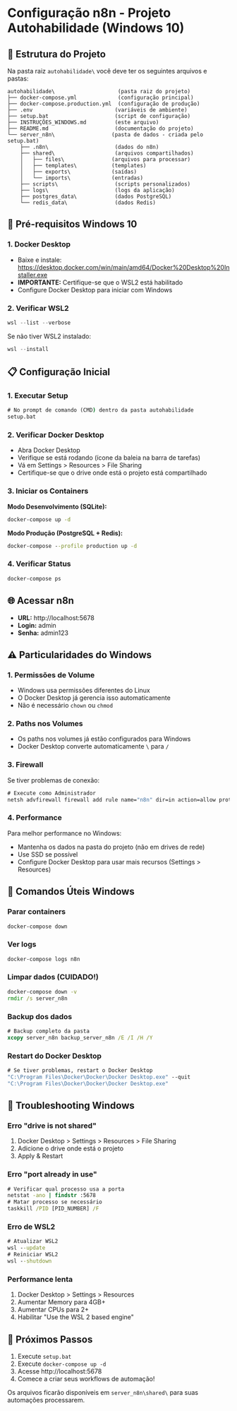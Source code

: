 # Configuração n8n - Projeto Autohabilidade (Windows 10)

## 📁 Estrutura do Projeto

Na pasta raiz `autohabilidade\` você deve ter os seguintes arquivos e pastas:

```
autohabilidade\                    (pasta raiz do projeto)
├── docker-compose.yml             (configuração principal)
├── docker-compose.production.yml  (configuração de produção)
├── .env                          (variáveis de ambiente)
├── setup.bat                     (script de configuração)
├── INSTRUÇÕES_WINDOWS.md         (este arquivo)
├── README.md                     (documentação do projeto)
└── server_n8n\                  (pasta de dados - criada pelo setup.bat)
    ├── .n8n\                     (dados do n8n)
    ├── shared\                   (arquivos compartilhados)
    │   ├── files\               (arquivos para processar)
    │   ├── templates\           (templates)
    │   ├── exports\             (saídas)
    │   └── imports\             (entradas)
    ├── scripts\                  (scripts personalizados)
    ├── logs\                     (logs da aplicação)
    ├── postgres_data\            (dados PostgreSQL)
    └── redis_data\               (dados Redis)
```

## 🚀 Pré-requisitos Windows 10

### 1. Docker Desktop
- Baixe e instale: https://desktop.docker.com/win/main/amd64/Docker%20Desktop%20Installer.exe
- **IMPORTANTE:** Certifique-se que o WSL2 está habilitado
- Configure Docker Desktop para iniciar com Windows

### 2. Verificar WSL2
```powershell
wsl --list --verbose
```
Se não tiver WSL2 instalado:
```powershell
wsl --install
```

## 📋 Configuração Inicial

### 1. Executar Setup
```cmd
# No prompt de comando (CMD) dentro da pasta autohabilidade
setup.bat
```

### 2. Verificar Docker Desktop
- Abra Docker Desktop
- Verifique se está rodando (ícone da baleia na barra de tarefas)
- Vá em Settings > Resources > File Sharing
- Certifique-se que o drive onde está o projeto está compartilhado

### 3. Iniciar os Containers

**Modo Desenvolvimento (SQLite):**
```cmd
docker-compose up -d
```

**Modo Produção (PostgreSQL + Redis):**
```cmd
docker-compose --profile production up -d
```

### 4. Verificar Status
```cmd
docker-compose ps
```

## 🌐 Acessar n8n

- **URL:** http://localhost:5678
- **Login:** admin
- **Senha:** admin123

## ⚠️ Particularidades do Windows

### 1. Permissões de Volume
- Windows usa permissões diferentes do Linux
- O Docker Desktop já gerencia isso automaticamente
- Não é necessário `chown` ou `chmod`

### 2. Paths nos Volumes
- Os paths nos volumes já estão configurados para Windows
- Docker Desktop converte automaticamente `\` para `/`

### 3. Firewall
Se tiver problemas de conexão:
```cmd
# Execute como Administrador
netsh advfirewall firewall add rule name="n8n" dir=in action=allow protocol=TCP localport=5678
```

### 4. Performance
Para melhor performance no Windows:
- Mantenha os dados na pasta do projeto (não em drives de rede)
- Use SSD se possível
- Configure Docker Desktop para usar mais recursos (Settings > Resources)

## 🔧 Comandos Úteis Windows

### Parar containers
```cmd
docker-compose down
```

### Ver logs
```cmd
docker-compose logs n8n
```

### Limpar dados (CUIDADO!)
```cmd
docker-compose down -v
rmdir /s server_n8n
```

### Backup dos dados
```cmd
# Backup completo da pasta
xcopy server_n8n backup_server_n8n /E /I /H /Y
```

### Restart do Docker Desktop
```cmd
# Se tiver problemas, restart o Docker Desktop
"C:\Program Files\Docker\Docker\Docker Desktop.exe" --quit
"C:\Program Files\Docker\Docker\Docker Desktop.exe"
```

## 📝 Troubleshooting Windows

### Erro "drive is not shared"
1. Docker Desktop > Settings > Resources > File Sharing
2. Adicione o drive onde está o projeto
3. Apply & Restart

### Erro "port already in use"
```cmd
# Verificar qual processo usa a porta
netstat -ano | findstr :5678
# Matar processo se necessário
taskkill /PID [PID_NUMBER] /F
```

### Erro de WSL2
```cmd
# Atualizar WSL2
wsl --update
# Reiniciar WSL2
wsl --shutdown
```

### Performance lenta
1. Docker Desktop > Settings > Resources
2. Aumentar Memory para 4GB+
3. Aumentar CPUs para 2+
4. Habilitar "Use the WSL 2 based engine"

## 🎯 Próximos Passos

1. Execute `setup.bat`
2. Execute `docker-compose up -d`
3. Acesse http://localhost:5678
4. Comece a criar seus workflows de automação!

Os arquivos ficarão disponíveis em `server_n8n\shared\` para suas automações processarem.